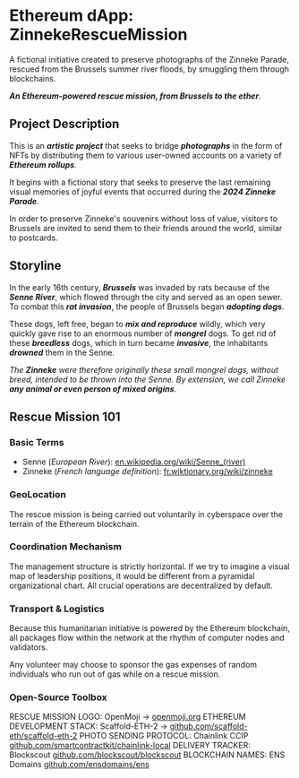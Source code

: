 # Ethereum dApp: ZinnekeRescueMission

A fictional initiative created to preserve photographs of the Zinneke Parade, rescued from the Brussels summer river floods, by smuggling them through blockchains.

_**An Ethereum-powered rescue mission, from Brussels to the ether**._

## Project Description

This is an __*artistic project*__ that seeks to bridge __*photographs*__ in the form of NFTs by distributing them to various user-owned accounts on a variety of __*Ethereum rollups*__.  

It begins with a fictional story that seeks to preserve the last remaining visual memories of joyful events that occurred during the __*2024 Zinneke Parade*__.  

In order to preserve Zinneke's souvenirs without loss of value, visitors to Brussels are invited to send them to their friends around the world, similar to postcards.  

## Storyline

In the early 16th century, __*Brussels*__ was invaded by rats because of the __*Senne River*__, which flowed through the city and served as an open sewer. To combat this __*rat invasion*__, the people of Brussels began __*adopting dogs*__.

These dogs, left free, began to __*mix and reproduce*__ wildly, which very quickly gave rise to an enormous number of __*mongrel*__ dogs. To get rid of these __*breedless*__ dogs, which in turn became __*invasive*__, the inhabitants __*drowned*__ them in the Senne.

_The **Zinneke** were therefore originally these small mongrel dogs, without breed, intended to be thrown into the Senne. By extension, we call Zinneke **any animal or even person of mixed origins**_.

## Rescue Mission 101  

### Basic Terms

- Senne (_European River_): [en.wikipedia.org/wiki/Senne_(river)](https://en.wikipedia.org/wiki/Senne_(river))
- Zinneke (_French language definition_): [fr.wiktionary.org/wiki/zinneke](https://fr.wiktionary.org/wiki/zinneke)

### GeoLocation

The rescue mission is being carried out voluntarily in cyberspace over the terrain of the Ethereum blockchain.

### Coordination Mechanism  

The management structure is strictly horizontal.
If we try to imagine a visual map of leadership positions, it would be different from a pyramidal organizational chart.
All crucial operations are decentralized by default.

### Transport & Logistics

Because this humanitarian initiative is powered by the Ethereum blockchain, all packages flow within the network at the rhythm of computer nodes and validators.

Any volunteer may choose to sponsor the gas expenses of random individuals who run out of gas while on a rescue mission.

### Open-Source Toolbox

RESCUE MISSION LOGO: OpenMoji -> [openmoji.org](https://openmoji.org/library/emoji-1F415-200D-1F9BA/)
ETHEREUM DEVELOPMENT STACK: Scaffold-ETH-2 -> [github.com/scaffold-eth/scaffold-eth-2](https://github.com/scaffold-eth/scaffold-eth-2)
PHOTO SENDING PROTOCOL: Chainlink CCIP [github.com/smartcontractkit/chainlink-local](https://github.com/smartcontractkit/chainlink-local)
DELIVERY TRACKER: Blockscout [github.com/blockscout/blockscout](https://github.com/blockscout/blockscout)
BLOCKCHAIN NAMES: ENS Domains [github.com/ensdomains/ens](https://github.com/ensdomains/ens)